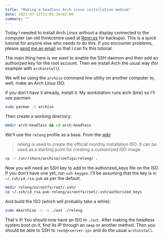 ```yaml
---
title: "Making a headless Arch Linux installation medium"
date: 2023-07-12T11:05:26+02:00
summary: ""
---
```


Today I needed to install Arch Linux without a display connected to the computer (an old thinkcentre used at [Renn.es](https://renn.es/) for backups). This is a quick tutorial for anyone else who needs to do this. If you encounter problems, please [send me an email](/) so that I can fix this tutorial.

The main thing here is we want to enable the SSH daemon and then add an authorized key for the root account. Then we install Arch the usual way (for example with `archinstall`).

We will be using the `archiso` command line utility on another computer to, well, make an Arch Linux ISO.

If you don't have it already, install it. My workstation runs arch (btw) so I'll use pacman:
```sh
sudo pacman -S archiso
```

Then create a working directory:
```sh
mkdir arch-headless && cd arch-headless
```

We'll use the `releng` profile as a base. From the [wiki](https://wiki.archlinux.org/title/Archiso#Prepare_a_custom_profile):
> releng is used to create the official monthly installation ISO. It can be used as a starting point for creating a customized ISO image.

```sh
cp -r /usr/share/archiso/configs/releng/ .
```

Now you will need an SSH key to add to the authorized_keys file on the ISO. If you don't have one yet, run `ssh-keygen`.
I'll be assuming that the key is in `~/.ssh/id_rsa.pub` as per the default.
```sh
mkdir releng/airootfs/root/.ssh/
cp ~/.ssh/id_rsa.pub releng/airootfs/root/.ssh/authorized_keys
```

And build the ISO (which will probably take a while):
```sh
sudo mkarchiso -v -o ./out ./releng
```

That's it! You should now have an ISO in `./out`.
After making the headless system boot on it, find its IP through an `nmap` or another method. Then you should be able to SSH to `root@<server-ip>` and do the usual `archinstall`.


